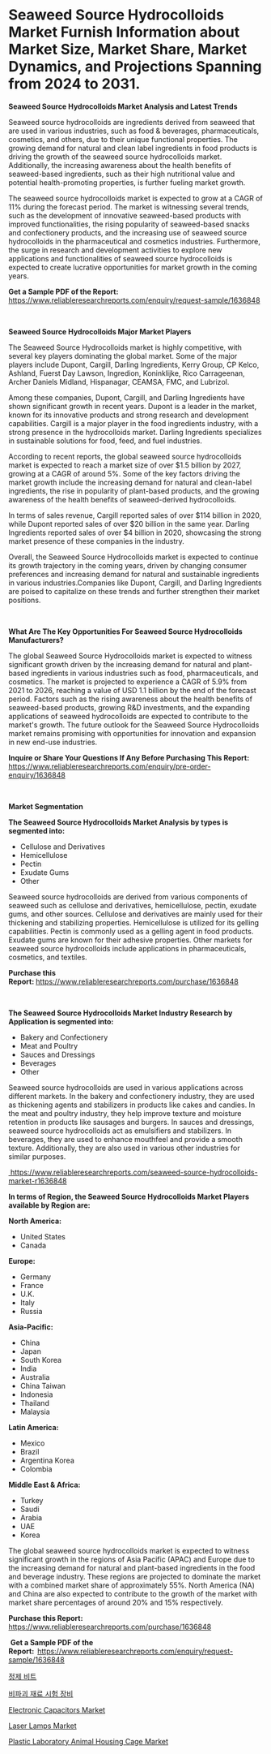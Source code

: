 <p><h1>Seaweed Source Hydrocolloids Market Furnish Information about Market Size, Market Share, Market Dynamics, and Projections Spanning from 2024 to 2031.</h1></p><p><strong>Seaweed Source Hydrocolloids Market Analysis and Latest Trends</strong></p>
<p><p>Seaweed source hydrocolloids are ingredients derived from seaweed that are used in various industries, such as food & beverages, pharmaceuticals, cosmetics, and others, due to their unique functional properties. The growing demand for natural and clean label ingredients in food products is driving the growth of the seaweed source hydrocolloids market. Additionally, the increasing awareness about the health benefits of seaweed-based ingredients, such as their high nutritional value and potential health-promoting properties, is further fueling market growth.</p><p>The seaweed source hydrocolloids market is expected to grow at a CAGR of 11% during the forecast period. The market is witnessing several trends, such as the development of innovative seaweed-based products with improved functionalities, the rising popularity of seaweed-based snacks and confectionery products, and the increasing use of seaweed source hydrocolloids in the pharmaceutical and cosmetics industries. Furthermore, the surge in research and development activities to explore new applications and functionalities of seaweed source hydrocolloids is expected to create lucrative opportunities for market growth in the coming years.</p></p>
<p><strong>Get a Sample PDF of the Report:&nbsp;</strong> <a href="https://www.reliableresearchreports.com/enquiry/request-sample/1636848">https://www.reliableresearchreports.com/enquiry/request-sample/1636848</a></p>
<p>&nbsp;</p>
<p><strong>Seaweed Source Hydrocolloids Major Market Players</strong></p>
<p><p>The Seaweed Source Hydrocolloids market is highly competitive, with several key players dominating the global market. Some of the major players include Dupont, Cargill, Darling Ingredients, Kerry Group, CP Kelco, Ashland, Fuerst Day Lawson, Ingredion, Koninklijke, Rico Carrageenan, Archer Daniels Midland, Hispanagar, CEAMSA, FMC, and Lubrizol.</p><p>Among these companies, Dupont, Cargill, and Darling Ingredients have shown significant growth in recent years. Dupont is a leader in the market, known for its innovative products and strong research and development capabilities. Cargill is a major player in the food ingredients industry, with a strong presence in the hydrocolloids market. Darling Ingredients specializes in sustainable solutions for food, feed, and fuel industries.</p><p>According to recent reports, the global seaweed source hydrocolloids market is expected to reach a market size of over $1.5 billion by 2027, growing at a CAGR of around 5%. Some of the key factors driving the market growth include the increasing demand for natural and clean-label ingredients, the rise in popularity of plant-based products, and the growing awareness of the health benefits of seaweed-derived hydrocolloids.</p><p>In terms of sales revenue, Cargill reported sales of over $114 billion in 2020, while Dupont reported sales of over $20 billion in the same year. Darling Ingredients reported sales of over $4 billion in 2020, showcasing the strong market presence of these companies in the industry.</p><p>Overall, the Seaweed Source Hydrocolloids market is expected to continue its growth trajectory in the coming years, driven by changing consumer preferences and increasing demand for natural and sustainable ingredients in various industries.Companies like Dupont, Cargill, and Darling Ingredients are poised to capitalize on these trends and further strengthen their market positions.</p></p>
<p>&nbsp;</p>
<p><strong>What Are The Key Opportunities For Seaweed Source Hydrocolloids Manufacturers?</strong></p>
<p><p>The global Seaweed Source Hydrocolloids market is expected to witness significant growth driven by the increasing demand for natural and plant-based ingredients in various industries such as food, pharmaceuticals, and cosmetics. The market is projected to experience a CAGR of 5.9% from 2021 to 2026, reaching a value of USD 1.1 billion by the end of the forecast period. Factors such as the rising awareness about the health benefits of seaweed-based products, growing R&D investments, and the expanding applications of seaweed hydrocolloids are expected to contribute to the market's growth. The future outlook for the Seaweed Source Hydrocolloids market remains promising with opportunities for innovation and expansion in new end-use industries.</p></p>
<p><strong>Inquire or Share Your Questions If Any Before Purchasing This Report:</strong> <a href="https://www.reliableresearchreports.com/enquiry/pre-order-enquiry/1636848">https://www.reliableresearchreports.com/enquiry/pre-order-enquiry/1636848</a></p>
<p>&nbsp;</p>
<p><strong>Market Segmentation</strong></p>
<p><strong>The Seaweed Source Hydrocolloids Market Analysis by types is segmented into:</strong></p>
<p><ul><li>Cellulose and Derivatives</li><li>Hemicellulose</li><li>Pectin</li><li>Exudate Gums</li><li>Other</li></ul></p>
<p><p>Seaweed source hydrocolloids are derived from various components of seaweed such as cellulose and derivatives, hemicellulose, pectin, exudate gums, and other sources. Cellulose and derivatives are mainly used for their thickening and stabilizing properties. Hemicellulose is utilized for its gelling capabilities. Pectin is commonly used as a gelling agent in food products. Exudate gums are known for their adhesive properties. Other markets for seaweed source hydrocolloids include applications in pharmaceuticals, cosmetics, and textiles.</p></p>
<p><strong>Purchase this Report:&nbsp;</strong><a href="https://www.reliableresearchreports.com/purchase/1636848">https://www.reliableresearchreports.com/purchase/1636848</a></p>
<p>&nbsp;</p>
<p><strong>The Seaweed Source Hydrocolloids Market Industry Research by Application is segmented into:</strong></p>
<p><ul><li>Bakery and Confectionery</li><li>Meat and Poultry</li><li>Sauces and Dressings</li><li>Beverages</li><li>Other</li></ul></p>
<p><p>Seaweed source hydrocolloids are used in various applications across different markets. In the bakery and confectionery industry, they are used as thickening agents and stabilizers in products like cakes and candies. In the meat and poultry industry, they help improve texture and moisture retention in products like sausages and burgers. In sauces and dressings, seaweed source hydrocolloids act as emulsifiers and stabilizers. In beverages, they are used to enhance mouthfeel and provide a smooth texture. Additionally, they are also used in various other industries for similar purposes.</p></p>
<p><a href="https://www.reliableresearchreports.com/seaweed-source-hydrocolloids-market-r1636848">&nbsp;https://www.reliableresearchreports.com/seaweed-source-hydrocolloids-market-r1636848</a></p>
<p><strong>In terms of Region, the Seaweed Source Hydrocolloids Market Players available by Region are:</strong></p>
<p>
    <p> <strong> North America: </strong>
        <ul>
            <li>United States</li>
            <li>Canada</li>
        </ul>
        </p> 
    <p> <strong> Europe: </strong>
        <ul>
            <li>Germany</li>
            <li>France</li>
            <li>U.K.</li>
            <li>Italy</li>
            <li>Russia</li>
        </ul>
        </p> 
    <p> <strong> Asia-Pacific: </strong>
        <ul>
            <li>China</li>
            <li>Japan</li>
            <li>South Korea</li>
            <li>India</li>
            <li>Australia</li>
            <li>China Taiwan</li>
            <li>Indonesia</li>
            <li>Thailand</li>
            <li>Malaysia</li>
        </ul>
        </p> 
    <p> <strong> Latin America: </strong>
        <ul>
            <li>Mexico</li>
            <li>Brazil</li>
            <li>Argentina Korea</li>
            <li>Colombia</li>
        </ul>
        </p> 
    <p> <strong> Middle East & Africa: </strong>
        <ul>
            <li>Turkey</li>
            <li>Saudi</li>
            <li>Arabia</li>
            <li>UAE</li>
            <li>Korea</li>
        </ul>
    </p>
    </p>
<p><p>The global seaweed source hydrocolloids market is expected to witness significant growth in the regions of Asia Pacific (APAC) and Europe due to the increasing demand for natural and plant-based ingredients in the food and beverage industry. These regions are projected to dominate the market with a combined market share of approximately 55%. North America (NA) and China are also expected to contribute to the growth of the market with market share percentages of around 20% and 15% respectively.</p></p>
<p><strong>Purchase this Report: </strong><a href="https://www.reliableresearchreports.com/purchase/1636848">https://www.reliableresearchreports.com/purchase/1636848</a></p>
<p>&nbsp;<strong>Get a Sample PDF of the Report:&nbsp;&nbsp;</strong><a href="https://www.reliableresearchreports.com/enquiry/request-sample/1636848">https://www.reliableresearchreports.com/enquiry/request-sample/1636848</a></p>
<p><strong></strong></p>
<p><p><a href="https://github.com/konokaryan/Market-Research-Report-List-1/blob/main/814226185137.md">정제 비트</a></p><p><a href="https://medium.com/@isariontaru/%EB%B9%84%ED%8C%8C%EA%B4%B4-%EC%9E%AC%EB%A3%8C-%EC%8B%9C%ED%97%98-%EA%B8%B0%EA%B8%B0-%EC%8B%9C%EC%9E%A5-%EC%84%B1%EA%B3%B5%EC%A0%81%EC%9D%B8-%EB%B9%84%EC%A6%88%EB%8B%88%EC%8A%A4-%EC%A0%84%EB%9E%B5%EC%9D%84-%EC%9C%84%ED%95%9C-%EC%97%B4%EC%87%A0-2031%EB%85%84%EA%B9%8C%EC%A7%80-%EC%98%88%EC%B8%A1-81a296027151">비파괴 재료 시험 장비</a></p><p><a href="https://issuu.com/reportprime-2/docs/electronic-capacitors-market-size-2030.pptx">Electronic Capacitors Market</a></p><p><a href="https://issuu.com/reportprime-2/docs/laser-lamps-market-size-2030.pptx">Laser Lamps Market</a></p><p><a href="https://github.com/RickHolmes3/Market-Research-Report-List-5/blob/main/plastic-laboratory-animal-housing-cage-market.md">Plastic Laboratory Animal Housing Cage Market</a></p></p>